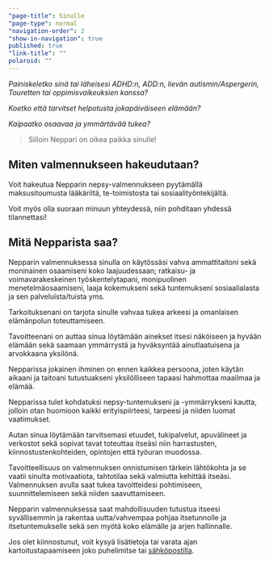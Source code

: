 ```yaml
---
"page-title": Sinulle
"page-type": normal
"navigation-order": 2
"show-in-navigation": true
published: true
"link-title": ""
polaroid: ""
---
```






*Painiskeletko sinä tai läheisesi ADHD:n, ADD:n, lievän autismin/Aspergerin, Touretten tai oppimisvaikeuksien kanssa?*

*Koetko että tarvitset helpotusta jokapäiväiseen elämään?*

*Kaipaatko osaavaa ja ymmärtävää tukea?*


> Silloin Neppari on oikea paikka sinulle!


## Miten valmennukseen hakeudutaan?

Voit hakeutua Nepparin nepsy-valmennukseen pyytämällä maksusitoumusta lääkäriltä, te-toimistosta tai sosiaalityöntekijältä.

Voit myös olla suoraan minuun yhteydessä, niin pohditaan yhdessä tilannettasi!


## Mitä Nepparista saa?

Nepparin valmennuksessa sinulla on käytössäsi vahva ammattitaitoni sekä moninainen osaamiseni koko laajuudessaan; ratkaisu- ja voimavarakeskeinen työskentelytapani, monipuolinen menetelmäosaamiseni, laaja kokemukseni sekä tuntemukseni sosiaalialasta ja sen palveluista/tuista yms.

Tarkoituksenani on tarjota sinulle vahvaa tukea arkeesi ja omanlaisen elämänpolun toteuttamiseen.

Tavoitteenani on auttaa sinua löytämään ainekset itsesi näköiseen ja hyvään elämään sekä saamaan ymmärrystä ja hyväksyntää ainutlaatuisena ja arvokkaana yksilönä.

Nepparissa jokainen ihminen on ennen kaikkea persoona, joten käytän aikaani ja taitoani tutustuakseni yksilölliseen tapaasi hahmottaa maailmaa ja elämää.

Nepparissa tulet kohdatuksi nepsy-tuntemukseni ja -ymmärrykseni kautta, jolloin otan huomioon kaikki erityispiirteesi, tarpeesi ja niiden luomat vaatimukset.

Autan sinua löytämään tarvitsemasi etuudet, tukipalvelut, apuvälineet ja verkostot sekä sopivat tavat toteuttaa itseäsi niin harrastusten, kiinnostustenkohteiden, opintojen että työuran muodossa.

Tavoitteellisuus on valmennuksen onnistumisen tärkein lähtökohta ja se vaatii sinulta motivaatiota, tahtotilaa sekä valmiutta kehittää itseäsi. Valmennuksen avulla saat tukea tavoitteidesi pohtimiseen, suunnittelemiseen sekä niiden saavuttamiseen.

Nepparin valmennuksessa saat mahdollisuuden tutustua itseesi syvällisemmin ja rakentaa uutta/vahvempaa pohjaa itsetunnolle ja itsetuntemukselle sekä sen myötä koko elämälle ja arjen hallinnalle.

Jos olet kiinnostunut, voit kysyä lisätietoja tai varata ajan kartoitustapaamiseen joko puhelimitse tai [sähköpostilla](/ota-yhteytta).

